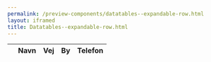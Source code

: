 ```yaml
--- 
permalink: /preview-components/datatables--expandable-row.html
layout: iframed 
title: Datatables--expandable-row.html
---
```

<div class="container">
    <table id="js-datatable-example-detailsrow"
        class="table table--lines w-percent-100">
        <thead>
            <tr>
                <th></th>
                <th>Navn</th>
                <!--<th>Email</th>-->
                <th>Vej</th>
                <th>By</th>
                <th>Telefon</th>
            </tr>
        </thead>
        <tbody>
            <!--Filled in by js-->
        </tbody>
    </table>
</div>